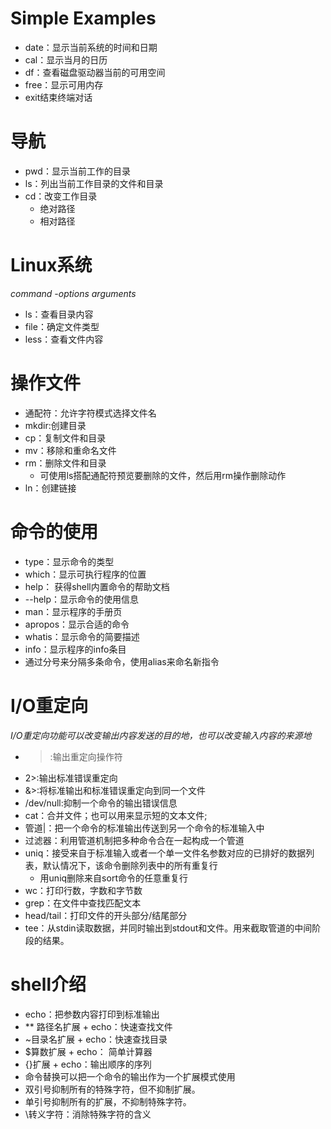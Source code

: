 # Simple Examples
- date：显示当前系统的时间和日期
- cal：显示当月的日历
- df：查看磁盘驱动器当前的可用空间
- free：显示可用内存
- exit结束终端对话

# 导航
- pwd：显示当前工作的目录
- ls：列出当前工作目录的文件和目录
- cd：改变工作目录
  - 绝对路径 
  - 相对路径
  
# Linux系统
*command -options arguments*
- ls：查看目录内容
- file：确定文件类型
- less：查看文件内容
  
# 操作文件
- 通配符：允许字符模式选择文件名
- mkdir:创建目录
- cp：复制文件和目录
- mv：移除和重命名文件
- rm：删除文件和目录
  - 可使用ls搭配通配符预览要删除的文件，然后用rm操作删除动作
- ln：创建链接 

# 命令的使用
- type：显示命令的类型
- which：显示可执行程序的位置
- help： 获得shell内置命令的帮助文档
- --help：显示命令的使用信息
- man：显示程序的手册页
- apropos：显示合适的命令
- whatis：显示命令的简要描述
- info：显示程序的info条目
- 通过分号来分隔多条命令，使用alias来命名新指令

# I/O重定向
*I/O重定向功能可以改变输出内容发送的目的地，也可以改变输入内容的来源地*
- >:输出重定向操作符
- 2>:输出标准错误重定向
- &>:将标准输出和标准错误重定向到同一个文件
- /dev/null:抑制一个命令的输出错误信息
- cat：合并文件；也可以用来显示短的文本文件;
- 管道|：把一个命令的标准输出传送到另一个命令的标准输入中
- 过滤器：利用管道机制把多种命令合在一起构成一个管道
- uniq：接受来自于标准输入或者一个单一文件名参数对应的已排好的数据列表，默认情况下，该命令删除列表中的所有重复行
  - 用uniq删除来自sort命令的任意重复行
- wc：打印行数，字数和字节数
- grep：在文件中查找匹配文本
- head/tail：打印文件的开头部分/结尾部分
- tee：从stdin读取数据，并同时输出到stdout和文件。用来截取管道的中间阶段的结果。

# shell介绍
- echo：把参数内容打印到标准输出
- ** 路径名扩展 + echo：快速查找文件
- ~目录名扩展 + echo：快速查找目录
- $算数扩展 + echo： 简单计算器
- {}扩展 + echo：输出顺序的序列
- 命令替换可以把一个命令的输出作为一个扩展模式使用
- 双引号抑制所有的特殊字符，但不抑制扩展。
- 单引号抑制所有的扩展，不抑制特殊字符。
- \转义字符：消除特殊字符的含义




